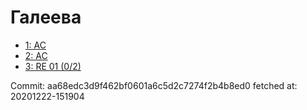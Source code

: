 # Галеева
- [1: AC](1.md)
- [2: AC](2.md)
- [3: RE 01 (0/2)](3.md)

Commit: aa68edc3d9f462bf0601a6c5d2c7274f2b4b8ed0
 fetched at: 20201222-151904
